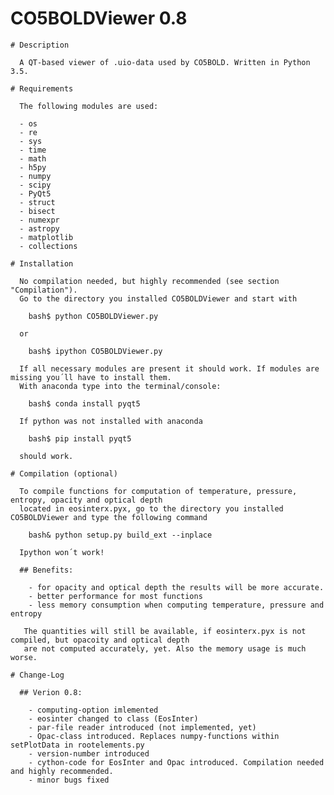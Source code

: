 # CO5BOLDViewer 0.8

    # Description

      A QT-based viewer of .uio-data used by CO5BOLD. Written in Python 3.5.

    # Requirements
    
      The following modules are used:
      
      - os
      - re
      - sys
      - time
      - math
      - h5py
      - numpy
      - scipy
      - PyQt5
      - struct
      - bisect
      - numexpr
      - astropy
      - matplotlib
      - collections

    # Installation
    
      No compilation needed, but highly recommended (see section "Compilation").
      Go to the directory you installed CO5BOLDViewer and start with
      
        bash$ python CO5BOLDViewer.py
      
      or
      
        bash$ ipython CO5BOLDViewer.py

      If all necessary modules are present it should work. If modules are missing you´ll have to install them.
      With anaconda type into the terminal/console:
      
        bash$ conda install pyqt5
      
      If python was not installed with anaconda
      
        bash$ pip install pyqt5
      
      should work.

    # Compilation (optional)

      To compile functions for computation of temperature, pressure, entropy, opacity and optical depth
      located in eosinterx.pyx, go to the directory you installed CO5BOLDViewer and type the following command

        bash& python setup.py build_ext --inplace

      Ipython won´t work!

      ## Benefits:

        - for opacity and optical depth the results will be more accurate.
        - better performance for most functions
        - less memory consumption when computing temperature, pressure and entropy

       The quantities will still be available, if eosinterx.pyx is not compiled, but opacoity and optical depth
       are not computed accurately, yet. Also the memory usage is much worse.

    # Change-Log

      ## Verion 0.8:

        - computing-option imlemented
        - eosinter changed to class (EosInter)
        - par-file reader introduced (not implemented, yet)
        - Opac-class introduced. Replaces numpy-functions within setPlotData in rootelements.py
        - version-number introduced
        - cython-code for EosInter and Opac introduced. Compilation needed and highly recommended.
        - minor bugs fixed

